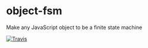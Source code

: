 # object-fsm
Make any JavaScript object to be a finite state machine

[![Travis](https://img.shields.io/travis/woyorus/object-fsm.svg?maxAge=2592000)]()
